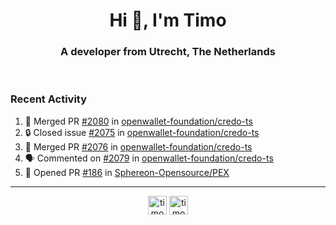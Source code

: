 <h1 align="center">Hi 👋, I'm Timo</h1>
<h3 align="center">A developer from Utrecht, The Netherlands</h3>
<br/>
<!-- https://github.com/rahuldkjain/github-profile-readme-generator --!>

<!--  <p align="left"><img src="https://github-readme-stats.vercel.app/api?username=timoglastra&show_icons=true&count_private=true&" alt="timoglastra" /></p> --!>

<!--
Github language stats
<p align="left"><img src="https://github-readme-stats.vercel.app/api/top-langs/?username=timoglastra&layout=compact" alt="timoglastra" /><p>
-->

<!-- Codestats language stats -->
<!-- <p align="left"><img src="https://codestats-readme.vercel.app/api/top-langs/?username=timoglastra&layout=compact&language_count=12" alt="timoglastra" /><p>    --!>
  
<h3>Recent Activity</h3>

<!--START_SECTION:activity-->
1. 🎉 Merged PR [#2080](https://github.com/openwallet-foundation/credo-ts/pull/2080) in [openwallet-foundation/credo-ts](https://github.com/openwallet-foundation/credo-ts)
2. 🔒 Closed issue [#2075](https://github.com/openwallet-foundation/credo-ts/issues/2075) in [openwallet-foundation/credo-ts](https://github.com/openwallet-foundation/credo-ts)
3. 🎉 Merged PR [#2076](https://github.com/openwallet-foundation/credo-ts/pull/2076) in [openwallet-foundation/credo-ts](https://github.com/openwallet-foundation/credo-ts)
4. 🗣 Commented on [#2079](https://github.com/openwallet-foundation/credo-ts/issues/2079#issuecomment-2451754631) in [openwallet-foundation/credo-ts](https://github.com/openwallet-foundation/credo-ts)
5. 💪 Opened PR [#186](https://github.com/Sphereon-Opensource/PEX/pull/186) in [Sphereon-Opensource/PEX](https://github.com/Sphereon-Opensource/PEX)
<!--END_SECTION:activity-->

---

<p align="center">
<a href="https://twitter.com/timoglastra" target="blank"><img align="center" src="https://cdn.jsdelivr.net/npm/simple-icons@3.0.1/icons/twitter.svg" alt="timoglastra" height="30" width="30" /></a>
<a href="https://linkedin.com/in/timoglastra" target="blank"><img align="center" src="https://cdn.jsdelivr.net/npm/simple-icons@3.0.1/icons/linkedin.svg" alt="timoglastra" height="30" width="30" /></a>
</p>



